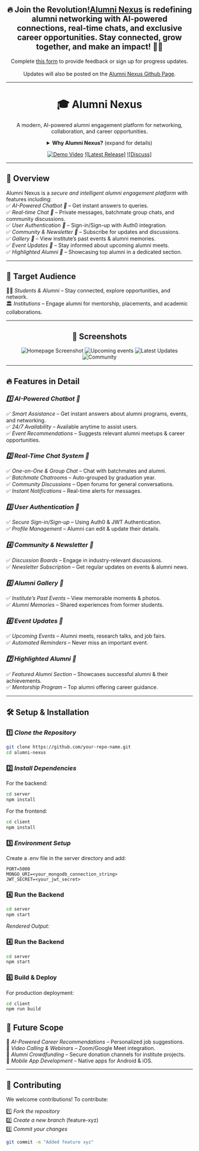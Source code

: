 <div align="center">
  <h2>🔥 Join the Revolution!<a href="#">Alumni Nexus</a> is redefining alumni networking with AI-powered connections, real-time chats, and exclusive career opportunities. Stay connected, grow together, and make an impact! 🚀💙</h2>
  <p>Complete <a href="https://docs.google.com/forms/d/e/1FAIpQLSc6yMaaqnb6p_UiXxl3xYagIEXk7UvaYmxKp79retvQWAEGQQ/viewform?usp=sharing">this form</a> to provide feedback or sign up for progress updates.<br/><br/>
  Updates will also be posted on the <a href="https://github.com/kanikaa-3018/hackstreet">Alumni Nexus Github Page</a>.</p>
</div>

---

<h1 align="center">🎓 Alumni Nexus</h1>

<div align="center">
  <p>A modern, AI-powered alumni engagement platform for networking, collaboration, and career opportunities.</p>

  <details>
  <summary><b>Why Alumni Nexus?</b> (expand for details)</summary>
  <p>Alumni Nexus is designed to *bridge the gap* between students, alumni, and institutions by offering *real-time networking, AI chatbot assistance, career opportunities, and event management*.</p>
  </details>

  [![Demo Video]()](#) 
  [![Latest Release]](https://github.com/kanikaa-3018/hackstreet.git)
  [![Discuss]](https://docs.google.com/forms/d/e/1FAIpQLSc6yMaaqnb6p_UiXxl3xYagIEXk7UvaYmxKp79retvQWAEGQQ/viewform?usp=sharing)
</div>

---

## 🚀 Overview

Alumni Nexus is a *secure and intelligent alumni engagement platform* with features including:  
✅ *AI-Powered Chatbot 🤖* – Get instant answers to queries.  
✅ *Real-time Chat 💬* – Private messages, batchmate group chats, and community discussions.  
✅ *User Authentication 🔐* – Sign-in/Sign-up with Auth0 integration.  
✅ *Community & Newsletter 📰* – Subscribe for updates and discussions.  
✅ *Gallery 📸* – View institute’s past events & alumni memories.  
✅ *Event Updates 📅* – Stay informed about upcoming alumni meets.  
✅ *Highlighted Alumni 🌟* – Showcasing top alumni in a dedicated section.  

---

## 🎯 Target Audience

👨‍🎓 *Students & Alumni* – Stay connected, explore opportunities, and network.  
🏛 *Institutions* – Engage alumni for mentorship, placements, and academic collaborations.  

---

<h2 align="center">📸 Screenshots</h2>

<div align="center">
  <img src="https://media-hosting.imagekit.io//c39e1e43c6a84548/WhatsApp%20Image%202025-02-01%20at%2016.02.44_02a4e233.jpg?Expires=1833014004&Key-Pair-Id=K2ZIVPTIP2VGHC&Signature=BVtdal2UFemutcksObvqoT63-HObb39uNlnc14v4IlaIlgkknGr8mOlMai0Zea8fOZb6rugmeERsgUKyabAMeUOYD-3xOsLn-1qowiZxh61Yy0XaT9FjinfTKhe3PwaFka3aCM8AYM2aVNWj7S~ZmqwJ34zofALRdzxFi7nHgFmj5VF5TxUUFHMWKxlwJv9XNtrcfsPmKQ9-8lsmdFpTIbbySSPANQRKCxc-LXagNvKgWz0MybO~NbHX4yixekZo22NhwMzZXWhlZZNwlrPsqpGLm6o-BvsGEQkVh8o0du3w4nVpOdIY3ixJAZX1F5GB061B3RQ2QSzMgugw-FdsjA__" alt="Homepage Screenshot">
  <img src="https://media-hosting.imagekit.io//9a0a61a1d4754d77/WhatsApp%20Image%202025-02-01%20at%2016.03.00_065c5c53.jpg?Expires=1833077409&Key-Pair-Id=K2ZIVPTIP2VGHC&Signature=kCiyfjvEey4zVXqUuQDiI9s10wQ8LJhgsSgLiiqhz~VwuStM4PQM2qBdCviD5WXhTx8G-9N7wxHgFkF-Z34qtuaJ7EimYqWN~RgPkhJk6D-ksv9q14kxJKklG7JEPBn8Kfs7VzlK2E5l~xzeGZrYWzEuETENKm4cUiJoIKnMz~YZc2fEopoZkCUhQQu-CZ0r0ipS4su4ssHf2WnkfORI72J3AuZ-GZ89-U2VcPoARhF29Rbj1DSJjvQdk-~TdgKRwZWJ9sii~XwLV6~3nOBebMVAzn7qPJjopLFN-71xQ2gK-xc858xPlr-lqhZbu9uw7sZOq79yoQWjZJoizvQBxQ__" alt="Upcoming events">
  <img src="https://media-hosting.imagekit.io//f2ebe819edc84c1e/WhatsApp%20Image%202025-02-01%20at%2016.03.15_03cc3c82.jpg?Expires=1833077481&Key-Pair-Id=K2ZIVPTIP2VGHC&Signature=d3Uf1H8ugE9LgGw9DBk4nmKxQAyfzbcBmtbJcMQ8VlMGf-1TGMSHhO1lJRP3eDGHtZrLLQB8smZ6JNKGCtwbDk8CGWRZQyzqT2aT3otILoDmHzsG9yrQM38OCJyhKTS~j3nN3ZcRh6Y0JVv17Pkz3U6wyRddpMrpcBccb3OgBwLrBQUr3liCQaxocqzrcWh01zdB3n9myMpqTjvAxuou7t86XzhP1JWR48eIgSrVx2G05EIwWMCcNcqz-gpXkBEIH~yN9ZIh3RcHEvrbDqXxnisy758Jp0KQSMjsWLqlSD0W3K9EPz8mYyhtQJwCg8oxtc34eatls7QIklhN-Y3V0w__" alt="Latest Updates">
  <img src="https://media-hosting.imagekit.io//f2ebe819edc84c1e/WhatsApp%20Image%202025-02-01%20at%2016.03.15_03cc3c82.jpg?Expires=1833077481&Key-Pair-Id=K2ZIVPTIP2VGHC&Signature=d3Uf1H8ugE9LgGw9DBk4nmKxQAyfzbcBmtbJcMQ8VlMGf-1TGMSHhO1lJRP3eDGHtZrLLQB8smZ6JNKGCtwbDk8CGWRZQyzqT2aT3otILoDmHzsG9yrQM38OCJyhKTS~j3nN3ZcRh6Y0JVv17Pkz3U6wyRddpMrpcBccb3OgBwLrBQUr3liCQaxocqzrcWh01zdB3n9myMpqTjvAxuou7t86XzhP1JWR48eIgSrVx2G05EIwWMCcNcqz-gpXkBEIH~yN9ZIh3RcHEvrbDqXxnisy758Jp0KQSMjsWLqlSD0W3K9EPz8mYyhtQJwCg8oxtc34eatls7QIklhN-Y3V0w__" alt="Community">
</div>

---

## 🔥 Features in Detail

### *1️⃣ AI-Powered Chatbot 🤖*  
✅ *Smart Assistance* – Get instant answers about alumni programs, events, and networking.  
✅ *24/7 Availability* – Available anytime to assist users.  
✅ *Event Recommendations* – Suggests relevant alumni meetups & career opportunities.  

### *2️⃣ Real-Time Chat System 💬*  
✅ *One-on-One & Group Chat* – Chat with batchmates and alumni.  
✅ *Batchmate Chatrooms* – Auto-grouped by graduation year.  
✅ *Community Discussions* – Open forums for general conversations.  
✅ *Instant Notifications* – Real-time alerts for messages.  

### *3️⃣ User Authentication 🔐*  
✅ *Secure Sign-in/Sign-up* – Using Auth0 & JWT Authentication.  
✅ *Profile Management* – Alumni can edit & update their details.  

### *4️⃣ Community & Newsletter 📰*  
✅ *Discussion Boards* – Engage in industry-relevant discussions.  
✅ *Newsletter Subscription* – Get regular updates on events & alumni news.  

### *5️⃣ Alumni Gallery 📸*  
✅ *Institute’s Past Events* – View memorable moments & photos.  
✅ *Alumni Memories* – Shared experiences from former students.  

### *6️⃣ Event Updates 📅*  
✅ *Upcoming Events* – Alumni meets, research talks, and job fairs.  
✅ *Automated Reminders* – Never miss an important event.  

### *7️⃣ Highlighted Alumni 🌟*  
✅ *Featured Alumni Section* – Showcases successful alumni & their achievements.  
✅ *Mentorship Program* – Top alumni offering career guidance.  

---

## 🛠 Setup & Installation  

### 1️⃣ *Clone the Repository*  
``` bash
git clone https://github.com/your-repo-name.git
cd alumni-nexus
```


### 2️⃣ *Install Dependencies*
For the backend:
``` bash
cd server
npm install
```
For the frontend:
``` bash
cd client
npm install
```
### 3️⃣ *Environment Setup*
Create a .env file in the server directory and add:
```env
PORT=5000
MONGO_URI=<your_mongodb_connection_string>
JWT_SECRET=<your_jwt_secret>
```
### 4️⃣ Run the Backend  
```bash
cd server
npm start
```
*Rendered Output:*  

### 4️⃣ Run the Backend  
```bash
cd server
npm start
```

### 6️⃣ Build & Deploy  

For production deployment:  
```bash
cd client
npm run build
```
## 🌟 Future Scope  

🚀 *AI-Powered Career Recommendations* – Personalized job suggestions.  
🚀 *Video Calling & Webinars* – Zoom/Google Meet integration.  
🚀 *Alumni Crowdfunding* – Secure donation channels for institute projects.  
🚀 *Mobile App Development* – Native apps for Android & iOS.  

---

## 🤝 Contributing  

We welcome contributions! To contribute:  

1️⃣ *Fork the repository*  
2️⃣ *Create a new branch* (feature-xyz)  
3️⃣ *Commit your changes*  
   ```bash
   git commit -m "Added feature xyz"
```
